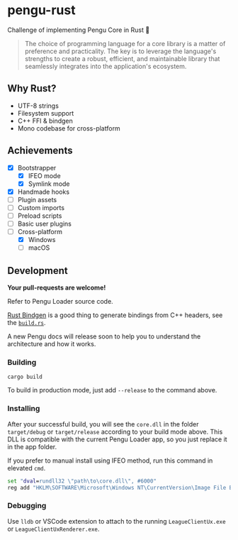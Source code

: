 # pengu-rust
Challenge of implementing Pengu Core in Rust 🦀

> The choice of programming language for a core library is a matter of preference and practicality.
> The key is to leverage the language's strengths to create a robust, efficient, and maintainable library that seamlessly integrates into the application's ecosystem.

## Why Rust?

- UTF-8 strings
- Filesystem support
- C++ FFI & bindgen
- Mono codebase for cross-platform

## Achievements

- [x] Bootstrapper
  - [x] IFEO mode
  - [x] Symlink mode
- [x] Handmade hooks
- [ ] Plugin assets
- [ ] Custom imports
- [ ] Preload scripts
- [ ] Basic user plugins
- [ ] Cross-platform
  - [x] Windows
  - [ ] macOS 

## Development

**Your pull-requests are welcome!**

Refer to Pengu Loader source code.

[Rust Bindgen](https://github.com/rust-lang/rust-bindgen) is a good thing to generate bindings from C++ headers, see the [`build.rs`](build/build.rs).

A new Pengu docs will release soon to help you to understand the architecture and how it works.

### Building

```
cargo build
```

To build in production mode, just add `--release` to the command above.

### Installing

After your successful build, you will see the `core.dll` in the folder `target/debug` or `target/release` according to your build mode above.
This DLL is compatible with the current Pengu Loader app, so you just replace it in the app folder.

If you prefer to manual install using IFEO method, run this command in elevated `cmd`.

```bat
set "dval=rundll32 \"path\to\core.dll\", #6000"
reg add "HKLM\SOFTWARE\Microsoft\Windows NT\CurrentVersion\Image File Execution Options\LeagueClientUx.exe" /v Debugger /t REG_SZ "%dval%"
```

### Debugging

Use `lldb` or VSCode extension to attach to the running `LeagueClientUx.exe` or `LeagueClientUxRenderer.exe`.
